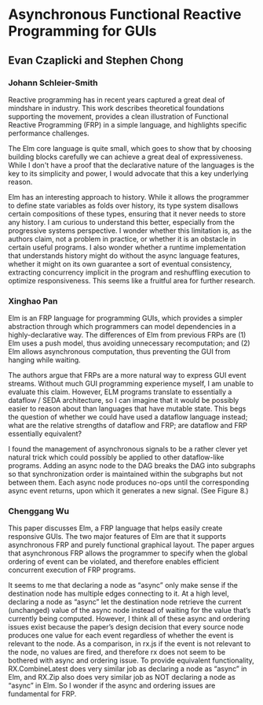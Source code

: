 # Asynchronous Functional Reactive Programming for GUIs
## Evan Czaplicki and Stephen Chong

### Johann Schleier-Smith

Reactive programming has in recent years captured a great deal of mindshare in industry. This work describes theoretical foundations supporting the movement, provides a clean illustration of Functional Reactive Programming (FRP) in a simple language, and highlights specific performance challenges.

The Elm core language is quite small, which goes to show that by choosing building blocks carefully we can achieve a great deal of expressiveness. While I don't have a proof that the declarative nature of the languages is the key to its simplicity and power, I would advocate that this a key underlying reason.

Elm has an interesting approach to history. While it allows the programmer to define state variables as folds over history, its type system disallows certain compositions of these types, ensuring that it never needs to store any history. I am curious to understand this better, especially from the progressive systems perspective. I wonder whether this limitation is, as the authors claim, not a problem in practice, or whether it is an obstacle in certain useful programs. I also wonder whether a runtime implementation that understands history might do without the async language features, whether it might on its own guarantee a sort of eventual consistency, extracting concurrency implicit in the program and reshuffling execution to optimize responsiveness. This seems like a fruitful area for further research.

### Xinghao Pan

Elm is an FRP language for programming GUIs, which provides a simpler abstraction through which programmers can model dependencies in a highly-declarative way.
The differences of Elm from previous FRPs are (1) Elm uses a push model, thus avoiding unnecessary recomputation; and (2) Elm allows asynchronous computation, thus preventing the GUI from hanging while waiting.

The authors argue that FRPs are a more natural way to express GUI event streams.
Without much GUI programming experience myself, I am unable to evaluate this claim.
However, ELM programs translate to essentially a dataflow / SEDA architecture, so I can imagine that it would be possibly easier to reason about than languages that have mutable state.
This begs the question of whether we could have used a dataflow language instead; what are the relative strengths of dataflow and FRP; are dataflow and FRP essentially equivalent?

I found the management of asynchronous signals to be a rather clever yet natural trick which could possibly be applied to other dataflow-like programs.
Adding an async node to the DAG breaks the DAG into subgraphs so that synchronization order is maintained within the subgraphs but not between them.
Each async node produces no-ops until the corresponding async event returns, upon which it generates a new signal. (See Figure 8.)

### Chenggang Wu

This paper discusses Elm, a FRP language that helps easily create responsive GUIs. The two major features of Elm are that it supports asynchronous FRP and purely functional graphical layout. The paper argues that asynchronous FRP allows the programmer to specify when the global ordering of event can be violated, and therefore enables efficient concurrent execution of FRP programs.

It seems to me that declaring a node as “async” only make sense if the destination node has multiple edges connecting to it. At a high level, declaring a node as “async” let the destination node retrieve the current (unchanged) value of the async node instead of waiting for the value that’s currently being computed. However, I think all of these async and ordering issues exist because the paper’s design decision that every source node produces one value for each event regardless of whether the event is relevant to the node. As a comparison, in rx.js if the event is not relevant to the node, no values are fired, and therefore rx does not seem to be bothered with async and ordering issue. To provide equivalent functionality, RX.CombineLatest does very similar job as declaring a node as “async” in Elm, and RX.Zip also does very similar job as NOT declaring a node as “async” in Elm. So I wonder if the async and ordering issues are fundamental for FRP.

